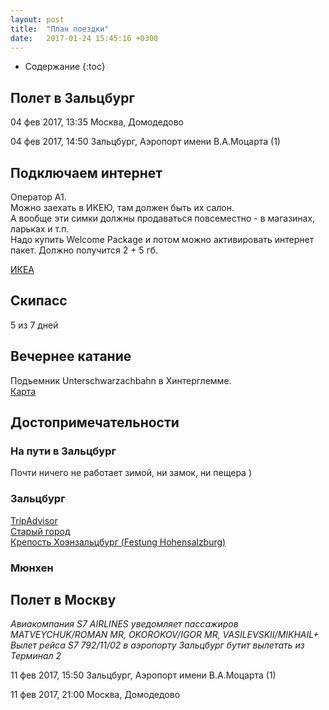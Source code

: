 ```yaml
---
layout: post
title:  "План поездки"
date:   2017-01-24 15:45:16 +0300
---
```


<div>
  <a href="http://www.accuweather.com/ru/at/saalbach/24883/ski-current-weather/24883" class="aw-widget-legal">
  <!--
  By accessing and/or using this code snippet, you agree to AccuWeather’s terms and conditions (in English) which can be found at http://www.accuweather.com/en/free-weather-widgets/terms and AccuWeather’s Privacy Statement (in English) which can be found at http://www.accuweather.com/en/privacy.
  -->
  </a><div id="awtd1485955667669" class="aw-widget-36hour"  data-locationkey="24883" data-unit="c" data-language="ru" data-useip="false" data-uid="awtd1485955667669" data-editlocation="false" data-lifestyle="ski"></div><script type="text/javascript" src="http://oap.accuweather.com/launch.js"></script>
</div>

* Содержание
{:toc}


## Полет в Зальцбург

04 фев 2017, 13:35
Москва, Домодедово

04 фев 2017, 14:50
Зальцбург, Аэропорт имени В.А.Моцарта (1)

## Подключаем интернет
Оператор A1.  
Можно заехать в ИКЕЮ, там должен быть их салон.  
А вообще эти симки должны продаваться повсеместно - в магазинах, ларьках и т.п.  
Надо купить Welcome Package и потом можно активировать интернет пакет. Должно получится 2 + 5 гб.

[ИКЕА](https://goo.gl/maps/AQ75LpWgpYq)

## Скипасс
5 из 7 дней

## Вечернее катание
Подъемник Unterschwarzachbahn в Хинтерглемме.  
[Карта](https://goo.gl/maps/MxbckJWE93v)

## Достопримечательности

### На пути в Зальцбург
Почти ничего не работает зимой, ни замок, ни пещера )

### Зальцбург
[TripAdvisor](https://www.tripadvisor.ru/Attractions-g190441-Activities-Salzburg_Austrian_Alps.html#ATTRACTION_SORT_WRAPPER)  
[Старый город](https://www.tripadvisor.ru/Attraction_Review-g190441-d547502-Reviews-Salzburger_Altstadt-Salzburg_Austrian_Alps.html)  
[Крепость Хоэнзальцбург (Festung Hohensalzburg)](https://www.tripadvisor.ru/Attractions-g190441-Activities-Salzburg_Austrian_Alps.html#ATTRACTION_SORT_WRAPPER)  

### Мюнхен


## Полет в Москву

_Авиакомпания S7 AIRLINES уведомляет пассажиров MATVEYCHUK/ROMAN MR, OKOROKOV/IGOR MR, VASILEVSKII/MIKHAIL+ Вылет рейса S7 792/11/02 в аэропорту Зальцбург бутит вылетать из Терминал 2_

11 фев 2017, 15:50 Зальцбург, Аэропорт имени В.А.Моцарта (1)

11 фев 2017, 21:00
Москва, Домодедово
